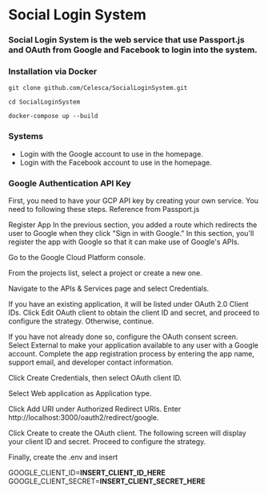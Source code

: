 # Social Login System

### Social Login System is the web service that use Passport.js and OAuth from Google and Facebook to login into the system.

### Installation via Docker

`git clone github.com/Celesca/SocialLoginSystem.git`

`cd SocialLoginSystem`

`docker-compose up --build`

### Systems

* Login with the Google account to use in the homepage.
* Login with the Facebook account to use in the homepage.

### Google Authentication API Key

First, you need to have your GCP API key by creating your own service.
You need to following these steps. Reference from Passport.js

Register App
In the previous section, you added a route which redirects the user to Google when they click "Sign in with Google." In this section, you'll register the app with Google so that it can make use of Google's APIs.

Go to the Google Cloud Platform console.

From the projects list, select a project or create a new one.

Navigate to the APIs & Services page and select Credentials.

If you have an existing application, it will be listed under OAuth 2.0 Client IDs. Click Edit OAuth client to obtain the client ID and secret, and proceed to configure the strategy. Otherwise, continue.

If you have not already done so, configure the OAuth consent screen. Select External to make your application available to any user with a Google account. Complete the app registration process by entering the app name, support email, and developer contact information.

Click Create Credentials, then select OAuth client ID.

Select Web application as Application type.

Click Add URI under Authorized Redirect URIs. Enter http://localhost:3000/oauth2/redirect/google.

Click Create to create the OAuth client. The following screen will display your client ID and secret. Proceed to configure the strategy.

Finally, create the .env and insert

GOOGLE_CLIENT_ID=__INSERT_CLIENT_ID_HERE__
GOOGLE_CLIENT_SECRET=__INSERT_CLIENT_SECRET_HERE__
